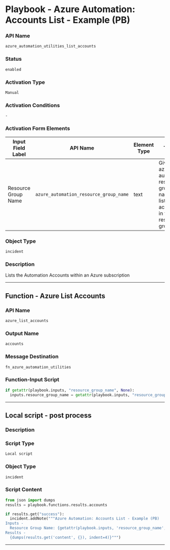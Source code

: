 <!--
    DO NOT MANUALLY EDIT THIS FILE
    THIS FILE IS AUTOMATICALLY GENERATED WITH resilient-sdk codegen
    Generated with resilient-sdk v50.1.262
-->

# Playbook - Azure Automation: Accounts List - Example (PB)

### API Name
`azure_automation_utilities_list_accounts`

### Status
`enabled`

### Activation Type
`Manual`

### Activation Conditions
`-`

### Activation Form Elements
| Input Field Label | API Name | Element Type | Tooltip | Requirement |
| ----------------- | -------- | ------------ | ------- | ----------- |
| Resource Group Name | `azure_automation_resource_group_name` | text | Giving an azure automation resource group name will list all the accounts in that resource group | Optional |

### Object Type
`incident`

### Description
Lists the Automation Accounts within an Azure subscription


---
## Function - Azure List Accounts

### API Name
`azure_list_accounts`

### Output Name
`accounts`

### Message Destination
`fn_azure_automation_utilities`

### Function-Input Script
```python
if getattr(playbook.inputs, "resource_group_name", None):
  inputs.resource_group_name = getattr(playbook.inputs, "resource_group_name", None)
```

---

## Local script - post process

### Description


### Script Type
`Local script`

### Object Type
`incident`

### Script Content
```python
from json import dumps
results = playbook.functions.results.accounts

if results.get("success"):
  incident.addNote("""Azure Automation: Accounts List - Example (PB)
Inputs -
  Resource Group Name: {getattr(playbook.inputs, 'resource_group_name', None)}
Results -
  {dumps(results.get('content', {}), indent=4)}""")
```

---

